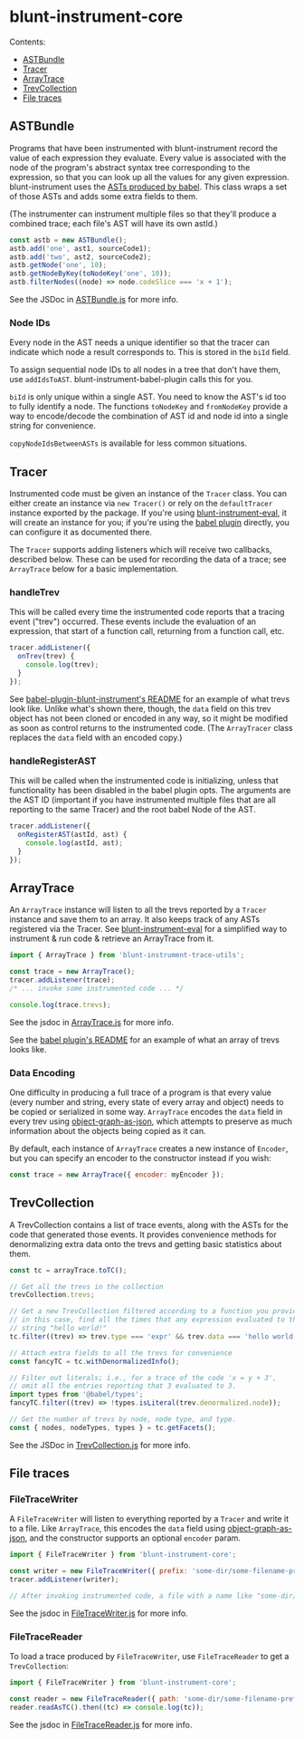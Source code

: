 # blunt-instrument-core

Contents:

- [ASTBundle](#astbundle)
- [Tracer](#tracer)
- [ArrayTrace](#arraytrace)
- [TrevCollection](#trevcollection)
- [File traces](#file-traces)

## ASTBundle

Programs that have been instrumented with blunt-instrument record the value of each expression they evaluate.
Every value is associated with the node of the program's abstract syntax tree corresponding to the expression, so that you can look up all the values for any given expression.
blunt-instrument uses the [ASTs produced by babel][babel-ast].
This class wraps a set of those ASTs and adds some extra fields to them.

(The instrumenter can instrument multiple files so that they'll produce a combined trace; each file's AST will have its own astId.)

```javascript
const astb = new ASTBundle();
astb.add('one', ast1, sourceCode1);
astb.add('two', ast2, sourceCode2);
astb.getNode('one', 10);
astb.getNodeByKey(toNodeKey('one', 10));
astb.filterNodes((node) => node.codeSlice === 'x + 1');
```

See the JSDoc in [ASTBundle.js](src/ast/ASTBundle.js) for more info.

### Node IDs

Every node in the AST needs a unique identifier so that the tracer can indicate which node a result corresponds to.
This is stored in the `biId` field.

To assign sequential node IDs to all nodes in a tree that don't have them, use `addIdsToAST`.
blunt-instrument-babel-plugin calls this for you.

`biId` is only unique within a single AST.
You need to know the AST's id too to fully identify a node.
The functions `toNodeKey` and `fromNodeKey` provide a way to encode/decode the combination of AST id and node id into a single string for convenience.

`copyNodeIdsBetweenASTs` is available for less common situations.

## Tracer

Instrumented code must be given an instance of the `Tracer` class.
You can either create an instance via `new Tracer()` or rely on the `defaultTracer` instance exported by the package.
If you're using [blunt-instrument-eval][eval], it will create an instance for you; if you're using the [babel plugin][babel-plugin] directly, you can configure it as documented there.

The `Tracer` supports adding listeners which will receive two callbacks, described below.
These can be used for recording the data of a trace; see `ArrayTrace` below for a basic implementation.

### handleTrev

This will be called every time the instrumented code reports that a tracing event ("trev") occurred.
These events include the evaluation of an expression, that start of a function call, returning from a function call, etc.

```js
tracer.addListener({
  onTrev(trev) {
    console.log(trev);
  }
});
```

See [babel-plugin-blunt-instrument's README][babel-plugin] for an example of what trevs look like.
Unlike what's shown there, though, the `data` field on this trev object has not been cloned or encoded in any way, so it might be modified as soon as control returns to the instrumented code.
(The `ArrayTracer` class replaces the `data` field with an encoded copy.)

### handleRegisterAST

This will be called when the instrumented code is initializing, unless that functionality has been disabled in the babel plugin opts.
The arguments are the AST ID (important if you have instrumented multiple files that are all reporting to the same Tracer) and the root babel Node of the AST.

```js
tracer.addListener({
  onRegisterAST(astId, ast) {
    console.log(astId, ast);
  }
});
```

## ArrayTrace

An `ArrayTrace` instance will listen to all the trevs reported by a `Tracer` instance and save them to an array.
It also keeps track of any ASTs registered via the Tracer.
See [blunt-instrument-eval][eval] for a simplified way to instrument & run code & retrieve an ArrayTrace from it.

```js
import { ArrayTrace } from 'blunt-instrument-trace-utils';

const trace = new ArrayTrace();
tracer.addListener(trace);
/* ... invoke some instrumented code ... */

console.log(trace.trevs);
```

See the jsdoc in [ArrayTrace.js](src/trace/ArrayTrace.js) for more info.

See the [babel plugin's README][babel-plugin] for an example of what an array of trevs looks like.

### Data Encoding

One difficulty in producing a full trace of a program is that every value (every number and string, every state of every array and object) needs to be copied or serialized in some way.
`ArrayTrace` encodes the `data` field in every trev using [object-graph-as-json][object-graph-as-json], which attempts to preserve as much information about the objects being copied as it can.

By default, each instance of `ArrayTrace` creates a new instance of `Encoder`, but you can specify an encoder to the constructor instead if you wish:

```js
const trace = new ArrayTrace({ encoder: myEncoder });
```

## TrevCollection

A TrevCollection contains a list of trace events, along with the ASTs for the code that generated those events.
It provides convenience methods for denormalizing extra data onto the trevs and getting basic statistics about them.

```javascript
const tc = arrayTrace.toTC();

// Get all the trevs in the collection
trevCollection.trevs;

// Get a new TrevCollection filtered according to a function you provide -
// in this case, find all the times that any expression evaluated to the
// string "hello world!"
tc.filter((trev) => trev.type === 'expr' && trev.data === 'hello world!');

// Attach extra fields to all the trevs for convenience
const fancyTC = tc.withDenormalizedInfo();

// Filter out literals; i.e., for a trace of the code 'x = y + 3',
// omit all the entries reporting that 3 evaluated to 3.
import types from '@babel/types';
fancyTC.filter((trev) => !types.isLiteral(trev.denormalized.node));

// Get the number of trevs by node, node type, and type.
const { nodes, nodeTypes, types } = tc.getFacets();
```

See the JSDoc in [TrevCollection.js](src/trace/TrevCollection.js) for more info.

## File traces

### FileTraceWriter

A `FileTraceWriter` will listen to everything reported by a `Tracer` and write it to a file.
Like `ArrayTrace`, this encodes the `data` field using [object-graph-as-json][object-graph-as-json], and the constructor supports an optional `encoder` param.

```js
import { FileTraceWriter } from 'blunt-instrument-core';

const writer = new FileTraceWriter({ prefix: 'some-dir/some-filename-prefix' });
tracer.addListener(writer);

// After invoking instrumented code, a file with a name like "some-dir/some-filename-prefix.123456789.tracebi" will exist.
```

See the jsdoc in [FileTraceWriter.js](src/trace/FileTraceWriter.js) for more info.

### FileTraceReader

To load a trace produced by `FileTraceWriter`, use `FileTraceReader` to get a `TrevCollection`:

```js
import { FileTraceWriter } from 'blunt-instrument-core';

const reader = new FileTraceReader({ path: 'some-dir/some-filename-prefix.123456789.tracebi' });
reader.readAsTC().then((tc) => console.log(tc));
```

See the jsdoc in [FileTraceReader.js](src/trace/FileTraceReader.js) for more info.

[babel-ast]: https://github.com/jamiebuilds/babel-handbook/blob/master/translations/en/plugin-handbook.md#toc-asts
[eval]: ../blunt-instrument-eval/README.md
[babel-plugin]: ../babel-plugin-blunt-instrument/README.md
[object-graph-as-json]: https://github.com/brokensandals/object-graph-as-json
